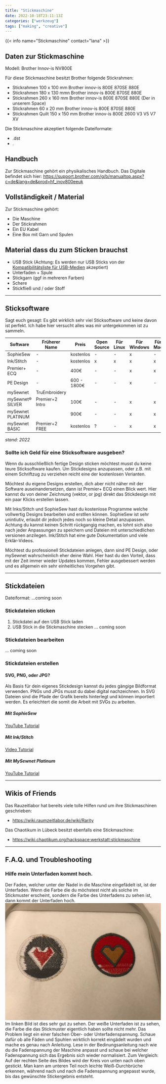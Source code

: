 ```yaml
---
title: "Stickmaschine"
date: 2022-10-18T23:11:13Z
categories: ["werkzeug"]
tags: ["making", "creative"]
---
```


{{< info name="Stickmaschine"  contact="lana" >}}

## Daten zur Stickmaschine

Modell: Brother Innov-is NV800E

Für diese Stickmaschine besitzt Brother folgende Stickrahmen:
* Stickrahmen 100 x 100 mm Brother innov-is 800E 870SE 880E
* Stickrahmen 180 x 130 mmn Brother innov-is 800E 870SE 880E
* Stickrahmen 260 x 160 mm Brother innov-is 800E 870SE 880E (Der in unserem Space)
* Stickrahmen 60 x 20 mm Brother innov-is 800E 870SE 880E
* Stickrahmen Quilt 150 x 150 mm Brother innov-is 800E 2600 V3 V5 V7 XV

Die Stickmaschine akzeptiert folgende Dateiformate:
* .dst
* .

## Handbuch

Zur Stickmaschine gehört ein physikalisches Handbuch.
Das Digitale befindet sich hier: https://support.brother.com/g/b/manualtop.aspx?c=de&lang=de&prod=hf_inov800eeuk

## Vollständigkeit / Material

Zur Stickmaschine gehört:
* Die Maschine
* Der Stickrahmen
* Ein EU Kabel
* Eine Box mit Garn und Spulen

## Material dass du zum Sticken brauchst

* USB Stick (Achtung: Es werden nur USB Sticks von der [Kompatibilitätsliste für USB-Medien](https://support.brother.com/g/b/manualtop.aspx?c=de&lang=de&prod=hf_inov800eeuk) akzeptiert)
* Unterfaden + Spule
* Stickgarn (ggf in mehreren Farben)
* Schere
* Stickfließ und / oder Stoff

-----

## Sticksoftware

Sagt euch gesagt: Es gibt wirklich sehr viel Sticksoftware und keine davon ist perfekt.
Ich habe hier versucht alles was mir untergekommen ist zu sammeln.

| Software          | Früherer Name   | Preis       | Open Source | Für Linux | Für Windows | Für Mac | Designs Bearbeiten | Designs Erstellen |
|-------------------|-----------------|-------------|-------------|-----------|-------------|---------|--------------------|-------------------|
| SophieSew         | -               | kostenlos   | -           | -         | x           | -       | x                  | x                 |
| Ink/Stitch        | -               | kostenlos   | x           | x         | x           | x       | x                  | x                 |
| Premier+ ECQ      | -               | 400€        | -           | -         | x           | x       | x                  | x                 |
| PE Design         | -               | 600 - 1800€ | -           | -         | x           | -       | x                  | x                 |
| mySewnet          | TruEmbroidery   |             |             |           |             |         |                    |                   |
| mySewnet® SILVER  | Premier+2 Intro | 100€        | -           | -         | x           | x       | x                  | -                 |
| mySewnet PLATINUM |                 | 900€        | -           | -         | x           | x       | x                  | x                 |
| mySewnet BASIC    | Premier+2 FREE  | kostenlos   | ?           | -         | x           | x       | x                  | -                 |
*stand: 2022*

### Sollte ich Geld für eine Sticksoftware ausgeben?

Wenn du ausschließlich fertige Design sticken möchtest musst du keine teure Sticksoftware kaufen.
Um Stickdesigns anzupassen, oder z.B. mit einem Schriftzug zu verziehen reicht eine der kostenlosen Verianten.

Möchtest du eigene Designs erstellen, dich aber nicht näher mit der Software auseinandersetzen, dann ist Premier+ ECQ einen Blick wert. Hier kannst du von deiner Zeichnung (vektor, or jpg) direkt das Stickdesign mit ein paar Klicks erstellen lassen. 

Mit Inks/Stitch und SophieSew hast du kostenlose Programme welche vollwertig Designs bearbeiten und erstllen können.
SophieSew ist sehr unintiutiv, erlaubt dir jedoch jedes noch so kleine Detail anzupassen. Achtung du kannst keinen Schritt rückgangig machen, es lohnt sich also nach jeder Anpassungen zu speichern und Dateien mit unterschiedlichen versionen anzilegen.
Ink/Stitch hat eine gute Dokumentation und viele Erklär-Videos.

Möchtest du professionell Stickdateien anlegen, dann sind PE Design, oder mySewnet wahrscheinlich eher deine Wahl.
Hier hast du den Vorteil, dass mit der Zeit immer wieder Updates kommen, Fehler ausgebessert werden und es allgemein ein sehr einheitliches Vorgehen gibt.

----

## Stickdateien

Dateiformat: ...coming soon

### Stickdateien sticken

1. Stickdatei auf den USB Stick laden
2. USB Stick in die Stickmaschine stecken
... coming soon

### Stickdateien bearbeiten

... coming soon

### Stickdateien erstellen

#### SVG, PNG, oder JPG?
Als Basis für dein eigenes Stickdesign kannst du jedes gängige Bildformat verwenden.
PNGs und JPGs musst du dabei digital nachzeichnen.
In SVG Dateien sind die Pfade der Grafik bereits hinterlegt und können importiert werden. Es erleichtert die somit die Arbeit mit SVGs zu arbeiten.

##### Mit SophieSew

[YouTube Tutorial](https://www.youtube.com/watch?v=-8QeWSwq_iI)

##### Mit Ink/Stitch

[Video Tutorial](https://inkstitch.org/de/tutorials/lex-neva-video-tutorial-1/)

##### Mit MySewnet Platinum

[YouTube Tutorial](https://www.youtube.com/watch?v=ltnKMixdSvQ)

----

## Wikis of Friends

Das Rauzeitlabor hat bereits viele tolle Hilfen rund um ihre Stickmaschinen geschrieben:
* https://wiki.raumzeitlabor.de/wiki/Rarity

Das Chaotikum in Lübeck besitzt ebenfalls eine Stickmaschine:
* https://wiki.chaotikum.org/hackspace:werkstatt:stickmaschine

----

## F.A.Q. und Troubleshooting

### Hilfe mein Unterfaden kommt hoch.
Der Faden, welcher unter der Nadel in die Maschine eingefädelt ist, ist der Unterfaden. 
Wenn die Farbe die du möchstest nicht als solche im Stickmuster erscheint, sondern die Farbe des Unterfadens zu sehen ist, dann kommt der Unterfaden hoch.
![Unterfadenprobleme](../../images/unterfaden.jpeg)
Im linken Bild ist dies sehr gut zu sehen. Der weiße Unterfaden ist zu sehen, die Farbe die das Stickmuster eigentlich haben sollte nicht mehr.
Das Problem liegt ein einer falschen Ober- oder Unterfadenspannung.
Schaue dafür ob alle Fäden und Spuhlen wirktlich korrekt eingädelt wurden und mache es genau nach Anleitung.
Lese in der Bedinungsanleitung nach wie du die Fadenspannung der Maschine anpasst und schaue bei welcher Fadenspannung sich das Ergebnis sich wieder normalisiert.
Zum Vergleich:
Auf der rechten Seite des Bildes wird der Kreis von unten nach oben gestickt. Man kann am unteren Teil noch leichte Weiß-Durchbrüche erkennen, während nach und nach die Fadenspannung angepasst wurde, bis das gewünschte Stickergebnis entsteht.